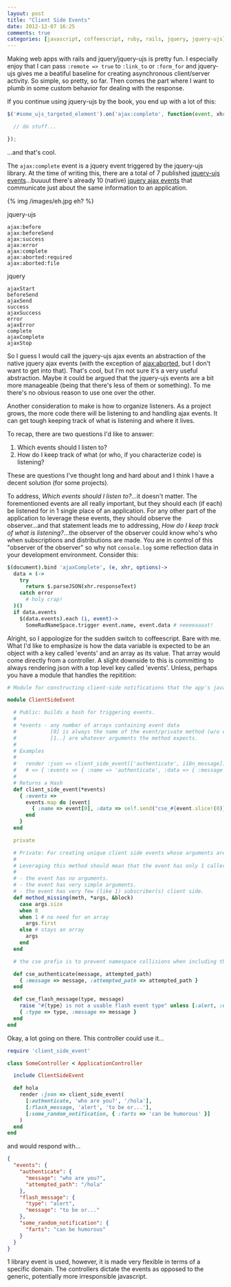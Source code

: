 ```yaml
---
layout: post
title: "Client Side Events"
date: 2012-12-07 16:25
comments: true
categories: [javascript, coffeescript, ruby, rails, jquery, jquery-ujs]
---
```


Making web apps with rails and jquery/jquery-ujs is pretty fun. I especially enjoy that I can pass `:remote => true` to `:link_to` or `:form_for` and jquery-ujs gives me a beatiful baseline for creating asynchronous client/server activity. So simple, so pretty, so far. Then comes the part where I want to plumb in some custom behavior for dealing with the response.

If you continue using jquery-ujs by the book, you end up with a lot of this:
```javascript
$('#some_ujs_targeted_element').on('ajax:complete', function(event, xhr, status) {

  // do stuff...

});
```

...and that's cool.

The `ajax:complete` event is a jquery event triggered by the jquery-ujs library. At the time of writing this, there are a total of 7 published [jquery-ujs events](https://github.com/rails/jquery-ujs/wiki/ajax)...buuuut there's already 10 (native) [jquery ajax events](http://docs.jquery.com/Ajax_Events) that communicate just about the same information to an application.

{% img /images/eh.jpg eh? %}

jquery-ujs
```
ajax:before
ajax:beforeSend
ajax:success
ajax:error
ajax:complete
ajax:aborted:required
ajax:aborted:file
```

jquery
```
ajaxStart
beforeSend
ajaxSend
success
ajaxSuccess
error
ajaxError
complete
ajaxComplete
ajaxStop
```

So I guess I would call the jquery-ujs ajax events an abstraction of the native jquery ajax events (with the exception of [ajax:aborted](http://www.alfajango.com/blog/new-ajax-aborted-rails-jquery-ujs-callbacks/), but I don't want to get into that). That's cool, but I'm not sure it's a very useful abstraction. Maybe it could be argued that the jquery-ujs events are a bit more manageable (being that there's less of them or something). To me there's no obvious reason to use one over the other.

Another consideration to make is how to organize listeners. As a project grows, the more code there will be listening to and handling ajax events. It can get tough keeping track of what is listening and where it lives.

To recap, there are two questions I'd like to answer:

1. Which events should I listen to?
1. How do I keep track of what (or who, if you characterize code) is listening?

These are questions I've thought long and hard about and I think I have a decent solution (for some projects).

To address, _Which events should I listen to?_...it doesn't matter. The forementioned events are all really important, but they should each (if each) be listened for in 1 single place of an application. For any other part of the application to leverage these events, they should observe the observer...and that statement leads me to addressing, _How do I keep track of what is listening?_...the observer of the observer could know who's who when subscriptions and distributions are made. You are in control of this "observer of the observer" so why not `console.log` some reflection data in your development environment. Consider this:

```coffeescript
$(document).bind 'ajaxComplete', (e, xhr, options)->
  data = (->
    try
      return $.parseJSON(xhr.responseText)
    catch error
      # holy crap!
  )()
  if data.events
    $(data.events).each (i, event)->
      SomeRadNameSpace.trigger event.name, event.data # neeeeaaaat!
```

Alright, so I appologize for the sudden switch to coffeescript. Bare with me. What I'd like to emphasize is how the data variable is expected to be an object with a key called 'events' and an array as its value. That array would come directly from a controller. A slight downside to this is committing to always rendering json with a top level key called 'events'. Unless, perhaps you have a module that handles the repitition:

```ruby
# Module for constructing client-side notifications that the app's javascript knows how to handle

module ClientSideEvent

  # Public: builds a hash for triggering events.
  #
  # *events - any number of arrays containing event data
  #           [0] is always the name of the event/private method (w/o cse_ prefix) that builds the desired event.
  #           [1..] are whatever arguments the method expects.
  #
  # Examples
  #
  #   render :json => client_side_event(['authenticate', i18n_message])
  #   # => { :events => { :name => 'authenticate', :data => { :message => 'whatever i18n_message is' } }
  #
  # Returns a Hash
  def client_side_event(*events)
    { :events =>
      events.map do |event|
        { :name => event[0], :data => self.send("cse_#{event.slice!(0)}", *event) }
      end
    }
  end

  private

  # Private: For creating unique client side events whose arguments are better managed from its caller.
  #
  # Leveraging this method should mean that the event has only 1 caller and at least one of the following statements are true:
  #
  # - the event has no arguments.
  # - the event has very simple arguments.
  # - the event has very few (like 1) subscriber(s) client side.
  def method_missing(meth, *args, &block)
    case args.size
    when 0
    when 1 # no need for an array
      args.first
    else # stays an array
      args
    end
  end

  # the cse prefix is to prevent namespace collisions when including this module.

  def cse_authenticate(message, attempted_path)
    { :message => message, :attempted_path => attempted_path }
  end

  def cse_flash_message(type, message)
    raise "#{type} is not a usable flash event type" unless [:alert, :notice, :error, :success].include? type
    { :type => type, :message => message }
  end
end
```

Okay, a lot going on there. This controller could use it...

```ruby
require 'client_side_event'

class SomeController < ApplicationController

  include ClientSideEvent

  def hola
    render :json => client_side_event(
      [:authenticate, 'who are you?', '/hola'],
      [:flash_message, 'alert', 'to be or...'],
      [:some_random_notification, { :farts => 'can be humorous' }]
    )
  end
end
```

and would respond with...

```json
{
  "events": {
    "authenticate": {
      "message": "who are you?",
      "attempted_path": "/hola"
    },
    "flash_message": {
      "type": "alert",
      "message": "to be or..."
    },
    "some_random_notification": {
      "farts": "can be humorous"
    }
  }
}

```

1 library event is used, however, it is made very flexible in terms of a specific domain. The controllers dictate the events as opposed to the generic, potentially more irresponsible javascript.

